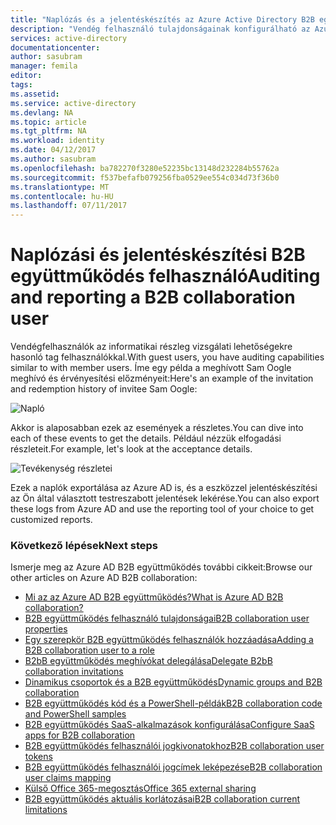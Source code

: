 ```yaml
---
title: "Naplózás és a jelentéskészítés az Azure Active Directory B2B együttműködés felhasználói |} Microsoft Docs"
description: "Vendég felhasználó tulajdonságainak konfigurálható az Azure Active Directory B2B együttműködés"
services: active-directory
documentationcenter: 
author: sasubram
manager: femila
editor: 
tags: 
ms.assetid: 
ms.service: active-directory
ms.devlang: NA
ms.topic: article
ms.tgt_pltfrm: NA
ms.workload: identity
ms.date: 04/12/2017
ms.author: sasubram
ms.openlocfilehash: ba782270f3280e52235bc13148d232284b55762a
ms.sourcegitcommit: f537befafb079256fba0529ee554c034d73f36b0
ms.translationtype: MT
ms.contentlocale: hu-HU
ms.lasthandoff: 07/11/2017
---
```

# <a name="auditing-and-reporting-a-b2b-collaboration-user"></a><span data-ttu-id="a2100-103">Naplózási és jelentéskészítési B2B együttműködés felhasználó</span><span class="sxs-lookup"><span data-stu-id="a2100-103">Auditing and reporting a B2B collaboration user</span></span>
<span data-ttu-id="a2100-104">Vendégfelhasználók az informatikai részleg vizsgálati lehetőségekre hasonló tag felhasználókkal.</span><span class="sxs-lookup"><span data-stu-id="a2100-104">With guest users, you have auditing capabilities similar to with member users.</span></span> <span data-ttu-id="a2100-105">Íme egy példa a meghívott Sam Oogle meghívó és érvényesítési előzményeit:</span><span class="sxs-lookup"><span data-stu-id="a2100-105">Here's an example of the invitation and redemption history of invitee Sam Oogle:</span></span>

![Napló](./media/active-directory-b2b-auditing-and-reporting/audit-log.png)

<span data-ttu-id="a2100-107">Akkor is alaposabban ezek az események a részletes.</span><span class="sxs-lookup"><span data-stu-id="a2100-107">You can dive into each of these events to get the details.</span></span> <span data-ttu-id="a2100-108">Például nézzük elfogadási részleteit.</span><span class="sxs-lookup"><span data-stu-id="a2100-108">For example, let's look at the acceptance details.</span></span>

![Tevékenység részletei](./media/active-directory-b2b-auditing-and-reporting/activity-details.png)

<span data-ttu-id="a2100-110">Ezek a naplók exportálása az Azure AD is, és a eszközzel jelentéskészítési az Ön által választott testreszabott jelentések lekérése.</span><span class="sxs-lookup"><span data-stu-id="a2100-110">You can also export these logs from Azure AD and use the reporting tool of your choice to get customized reports.</span></span>

### <a name="next-steps"></a><span data-ttu-id="a2100-111">Következő lépések</span><span class="sxs-lookup"><span data-stu-id="a2100-111">Next steps</span></span>

<span data-ttu-id="a2100-112">Ismerje meg az Azure AD B2B együttműködés további cikkeit:</span><span class="sxs-lookup"><span data-stu-id="a2100-112">Browse our other articles on Azure AD B2B collaboration:</span></span>

* [<span data-ttu-id="a2100-113">Mi az az Azure AD B2B együttműködés?</span><span class="sxs-lookup"><span data-stu-id="a2100-113">What is Azure AD B2B collaboration?</span></span>](active-directory-b2b-what-is-azure-ad-b2b.md)
* [<span data-ttu-id="a2100-114">B2B együttműködés felhasználó tulajdonságai</span><span class="sxs-lookup"><span data-stu-id="a2100-114">B2B collaboration user properties</span></span>](active-directory-b2b-user-properties.md)
* [<span data-ttu-id="a2100-115">Egy szerepkör B2B együttműködés felhasználók hozzáadása</span><span class="sxs-lookup"><span data-stu-id="a2100-115">Adding a B2B collaboration user to a role</span></span>](active-directory-b2b-add-guest-to-role.md)
* [<span data-ttu-id="a2100-116">B2bB együttműködés meghívókat delegálása</span><span class="sxs-lookup"><span data-stu-id="a2100-116">Delegate B2bB collaboration invitations</span></span>](active-directory-b2b-delegate-invitations.md)
* [<span data-ttu-id="a2100-117">Dinamikus csoportok és a B2B együttműködés</span><span class="sxs-lookup"><span data-stu-id="a2100-117">Dynamic groups and B2B collaboration</span></span>](active-directory-b2b-dynamic-groups.md)
* [<span data-ttu-id="a2100-118">B2B együttműködés kód és a PowerShell-példák</span><span class="sxs-lookup"><span data-stu-id="a2100-118">B2B collaboration code and PowerShell samples</span></span>](active-directory-b2b-code-samples.md)
* [<span data-ttu-id="a2100-119">B2B együttműködés SaaS-alkalmazások konfigurálása</span><span class="sxs-lookup"><span data-stu-id="a2100-119">Configure SaaS apps for B2B collaboration</span></span>](active-directory-b2b-configure-saas-apps.md)
* [<span data-ttu-id="a2100-120">B2B együttműködés felhasználói jogkivonatokhoz</span><span class="sxs-lookup"><span data-stu-id="a2100-120">B2B collaboration user tokens</span></span>](active-directory-b2b-user-token.md)
* [<span data-ttu-id="a2100-121">B2B együttműködés felhasználói jogcímek leképezése</span><span class="sxs-lookup"><span data-stu-id="a2100-121">B2B collaboration user claims mapping</span></span>](active-directory-b2b-claims-mapping.md)
* [<span data-ttu-id="a2100-122">Külső Office 365-megosztás</span><span class="sxs-lookup"><span data-stu-id="a2100-122">Office 365 external sharing</span></span>](active-directory-b2b-o365-external-user.md)
* [<span data-ttu-id="a2100-123">B2B együttműködés aktuális korlátozásai</span><span class="sxs-lookup"><span data-stu-id="a2100-123">B2B collaboration current limitations</span></span>](active-directory-b2b-current-limitations.md)
